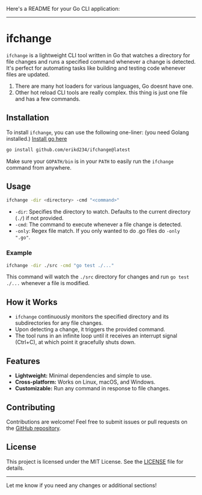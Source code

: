 Here's a README for your Go CLI application:

---

# ifchange

`ifchange` is a lightweight CLI tool written in Go that watches a directory for file changes and runs a specified command whenever a change is detected. It's perfect for automating tasks like building and testing code whenever files are updated.

1. There are many hot loaders for various languages, Go doesnt have one.
2. Other hot reload CLI tools are really complex. this thing is just one file and has a few commands.

## Installation

To install `ifchange`, you can use the following one-liner:
(you need Golang installed.) [Install go here](https://go.dev/doc/install)

```bash
go install github.com/erikd234/ifchange@latest
```

Make sure your `GOPATH/bin` is in your `PATH` to easily run the `ifchange` command from anywhere.

## Usage

```bash
ifchange -dir <directory> -cmd "<command>"
```

- `-dir`: Specifies the directory to watch. Defaults to the current directory (`./`) if not provided.
- `-cmd`: The command to execute whenever a file change is detected.
- `-only`: Regex file match. If you only wanted to do .go files do `-only ".go"`.

### Example

```bash
ifchange -dir ./src -cmd "go test ./..."
```

This command will watch the `./src` directory for changes and run `go test ./...` whenever a file is modified.

## How it Works

- `ifchange` continuously monitors the specified directory and its subdirectories for any file changes.
- Upon detecting a change, it triggers the provided command.
- The tool runs in an infinite loop until it receives an interrupt signal (Ctrl+C), at which point it gracefully shuts down.

## Features

- **Lightweight:** Minimal dependencies and simple to use.
- **Cross-platform:** Works on Linux, macOS, and Windows.
- **Customizable:** Run any command in response to file changes.

## Contributing

Contributions are welcome! Feel free to submit issues or pull requests on the [GitHub repository](https://github.com/erikd234/ifchange).

## License

This project is licensed under the MIT License. See the [LICENSE](LICENSE) file for details.

---

Let me know if you need any changes or additional sections!
